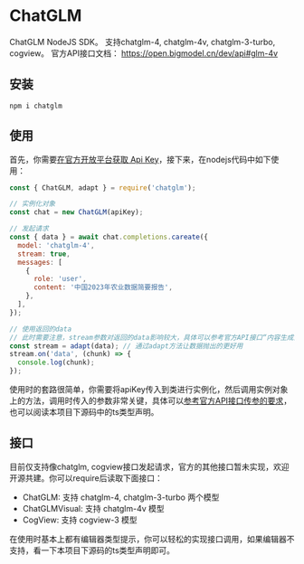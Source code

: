 # ChatGLM

ChatGLM NodeJS SDK。
支持chatglm-4, chatglm-4v, chatglm-3-turbo, cogview。
官方API接口文档： https://open.bigmodel.cn/dev/api#glm-4v

## 安装

```
npm i chatglm
```

## 使用

首先，你需要[在官方开放平台获取 Api Key](https://open.bigmodel.cn/usercenter/apikeys)，接下来，在nodejs代码中如下使用：

```js
const { ChatGLM, adapt } = require('chatglm');

// 实例化对象
const chat = new ChatGLM(apiKey);

// 发起请求
const { data } = await chat.completions.careate({
  model: 'chatglm-4',
  stream: true,
  messages: [
    {
      role: 'user',
      content: '中国2023年农业数据简要报告',
    },
  ],
});

// 使用返回的data
// 此时需要注意，stream参数对返回的data影响较大，具体可以参考官方API接口“内容生成流式响应块内容”部分
const stream = adapt(data); // 通过adapt方法让数据抛出的更好用
stream.on('data', (chunk) => {
  console.log(chunk);
});
```

使用时的套路很简单，你需要将apiKey传入到类进行实例化，然后调用实例对象上的方法，调用时传入的参数非常关键，具体可以[参考官方API接口传参的要求](https://open.bigmodel.cn/dev/api#glm-4v)，也可以阅读本项目下源码中的ts类型声明。

## 接口

目前仅支持像chatglm, cogview接口发起请求，官方的其他接口暂未实现，欢迎开源共建。你可以require后读取下面接口：

- ChatGLM: 支持 chatglm-4, chatglm-3-turbo 两个模型
- ChatGLMVisual: 支持 chatglm-4v 模型
- CogView: 支持 cogview-3 模型

在使用时基本上都有编辑器类型提示，你可以轻松的实现接口调用，如果编辑器不支持，看一下本项目下源码的ts类型声明即可。
